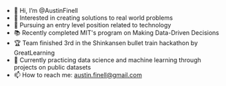 - 👋 Hi, I’m @AustinFinell
- 👀 Interested in creating solutions to real world problems
- 💞️ Pursuing an entry level position related to technology
- :books:  Recently completed MIT's program on Making Data-Driven Decisions
- :trophy: Team finished 3rd in the Shinkansen bullet train hackathon by GreatLearning
- 🌱 Currently practicing data science and machine learning through projects on public datasets
- 📫 How to reach me: austin.finell@gmail.com

<!---
AustinFinell/AustinFinell is a ✨ special ✨ repository because its `README.md` (this file) appears on your GitHub profile.
You can click the Preview link to take a look at your changes.
--->

